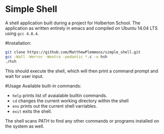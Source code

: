 # Simple Shell

A shell application built during a project for Holberton School.  The application as written entirely in emacs and compiled on Ubuntu 14.04 LTS using `gcc 4.8.4`.

#Installation:
```bash
git clone https://github.com/MatthewPlemmons/simple_shell.git
gcc -Wall -Werror -Wextra -pedantic *.c -o hsh
./hsh
```
This should execute the shell, which will then print a command prompt and wait for user input.

#Usage
Available built-in commands:
- `help` prints list of avaialable builtin commands. 
- `cd` changes the current working directory within the shell
- `env` prints out the current shell varriables.
- `exit` exits the shell.

The shell scans PATH to find any other commands or programs installed on the system as well.

